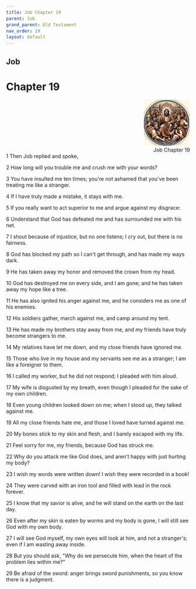 ```yaml
---
title: Job Chapter 19
parent: Job
grand_parent: Old Testament
nav_order: 19
layout: default
---
```


## Job

# Chapter 19

<div style="clear: both; text-align: right;">
    <img src="/assets/Image/Job/500/19.jpg" alt="Job Chapter 19" class="chapter-image" style="max-width: 25%; height: auto;"/>
    <figcaption style="font-size: 14px;">Job Chapter 19</figcaption>
</div>
1 Then Job replied and spoke,

2 How long will you trouble me and crush me with your words?

3 You have insulted me ten times; you're not ashamed that you've been treating me like a stranger.

4 If I have truly made a mistake, it stays with me.

5 If you really want to act superior to me and argue against my disgrace:

6 Understand that God has defeated me and has surrounded me with his net.

7 I shout because of injustice, but no one listens; I cry out, but there is no fairness.

8 God has blocked my path so I can't get through, and has made my ways dark.

9 He has taken away my honor and removed the crown from my head.

10 God has destroyed me on every side, and I am gone; and he has taken away my hope like a tree.

11 He has also ignited his anger against me, and he considers me as one of his enemies.

12 His soldiers gather, march against me, and camp around my tent.

13 He has made my brothers stay away from me, and my friends have truly become strangers to me.

14 My relatives have let me down, and my close friends have ignored me.

15 Those who live in my house and my servants see me as a stranger; I am like a foreigner to them.

16 I called my worker, but he did not respond; I pleaded with him aloud.

17 My wife is disgusted by my breath, even though I pleaded for the sake of my own children.

18 Even young children looked down on me; when I stood up, they talked against me.

19 All my close friends hate me, and those I loved have turned against me.

20 My bones stick to my skin and flesh, and I barely escaped with my life.

21 Feel sorry for me, my friends, because God has struck me.

22 Why do you attack me like God does, and aren't happy with just hurting my body?

23 I wish my words were written down! I wish they were recorded in a book!

24 They were carved with an iron tool and filled with lead in the rock forever.

25 I know that my savior is alive, and he will stand on the earth on the last day.

26 Even after my skin is eaten by worms and my body is gone, I will still see God with my own body.

27 I will see God myself, my own eyes will look at him, and not a stranger's; even if I am wasting away inside.

28 But you should ask, "Why do we persecute him, when the heart of the problem lies within me?"

29 Be afraid of the sword: anger brings sword punishments, so you know there is a judgment.


